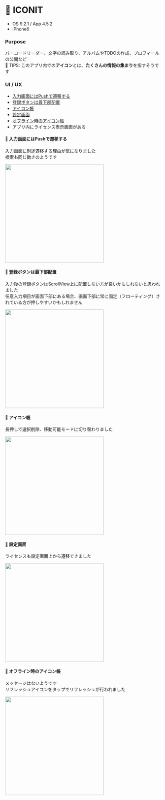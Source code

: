 # :iphone: ICONIT

* OS 9.2.1 / App 4.5.2
* iPhone6

### Purpose
バーコードリーダー、文字の読み取り、アルバムやTODOの作成、プロフィールの公開など   
:tada: TIPS: このアプリ内での**アイコン**とは、**たくさんの情報の集まり**を指すそうです

### UI / UX  
* [入力画面にはPushで遷移する](#iconit_input)
* [登録ボタンは最下部配置](#iconit_submitButton)
* [アイコン帳](#iconit_icons)
* [設定画面](#iconit_setting)
* [オフライン時のアイコン帳](#iconit_offline)
* アプリ内にライセンス表示画面がある

#### :triangular_flag_on_post: <a name="iconit_input">入力画面にはPushで遷移する</a>
入力画面に別途遷移する理由が気になりました   
検索も同じ動きのようです

<img src="https://github.com/mafmoff/100Apps/blob/master/Resources/Images/iconit_input.gif" width="320px">


#### :triangular_flag_on_post: <a name="iconit_submitButton">登録ボタンは最下部配置</a>
入力後の登録ボタンはScrollView上に配置しない方が良いかもしれないと思われました   
任意入力項目が画面下部にある場合、画面下部に常に固定（フローティング）されている方が押しやすいかもしれません

<img src="https://github.com/mafmoff/100Apps/blob/master/Resources/Images/iconit_submitButton.gif" width="320px">

#### :triangular_flag_on_post: <a name="iconit_icons">アイコン帳</a>
長押しで選択削除、移動可能モードに切り替わりました

<img src="https://github.com/mafmoff/100Apps/blob/master/Resources/Images/iconit_icons.jpg" width="320px">


#### :triangular_flag_on_post: <a name="iconit_setting">設定画面</a>
ライセンスも設定画面上から遷移できました

<img src="https://github.com/mafmoff/100Apps/blob/master/Resources/Images/iconit_setting.jpg" width="320px">

#### :triangular_flag_on_post: <a name="iconit_offline">オフライン時のアイコン帳</a>
メッセージはないようです   
リフレッシュアイコンをタップでリフレッシュが行われました

<img src="https://github.com/mafmoff/100Apps/blob/master/Resources/Images/iconit_offline.jpg" width="320px">
